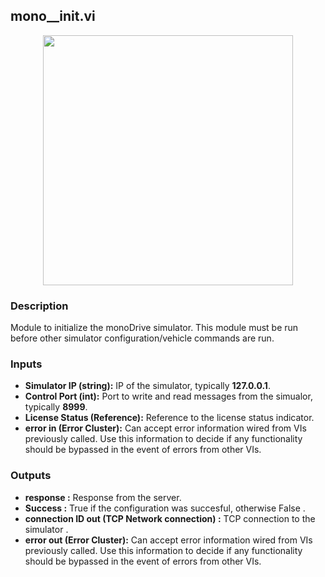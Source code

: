 ## mono__init.vi
<p align="center">
<img src="https://github.com/monoDriveIO/client/raw/master/WikiPhotos/LV_client/simulator/monoDrive_lvlib_mono__initc.png" 
width="400"  />
</p>

### Description 
Module to initialize the monoDrive simulator. This module must be run before other simulator configuration/vehicle commands are run.

### Inputs

- **Simulator IP (string):** IP of the simulator, typically **127.0.0.1**.
- **Control Port (int):** Port to write and read messages from the simualor, typically **8999**.
- **License Status (Reference):** Reference to the license status indicator.
- **error in (Error Cluster):** Can accept error information wired from VIs previously called. Use this information to decide if any functionality should be bypassed in the event of errors from other VIs.


### Outputs

- **response :** Response from the server.
- **Success :** True if the configuration was succesful, otherwise False .
- **connection ID out (TCP Network connection) :** TCP connection to the simulator .
- **error out (Error Cluster):** Can accept error information wired from VIs previously called. Use this information to decide if any functionality should be bypassed in the event of errors from other VIs.
